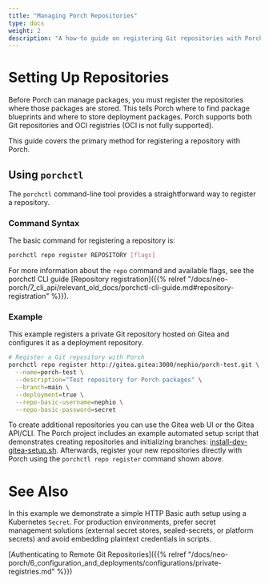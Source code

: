 ```yaml
---
title: "Managing Porch Repositories"
type: docs
weight: 2
description: "A how-to guide on registering Git repositories with Porch"
---
```


# Setting Up Repositories

Before Porch can manage packages, you must register the repositories where those packages are stored. This tells Porch where to find package blueprints and where to store deployment packages. Porch supports both Git repositories and OCI registries (OCI is not fully supported).

This guide covers the primary method for registering a repository with Porch.

## Using `porchctl`

The `porchctl` command-line tool provides a straightforward way to register a repository.

### Command Syntax

The basic command for registering a repository is:

```bash
porchctl repo register REPOSITORY [flags]
```

For more information about the `repo` command and available flags, see the porchctl CLI guide [Repository registration]({{% relref "/docs/neo-porch/7_cli_api/relevant_old_docs/porchctl-cli-guide.md#repository-registration" %}}).

### Example

This example registers a private Git repository hosted on Gitea and configures it as a deployment repository.

```bash
# Register a Git repository with Porch
porchctl repo register http://gitea.gitea:3000/nephio/porch-test.git \
  --name=porch-test \
  --description="Test repository for Porch packages" \
  --branch=main \
  --deployment=true \
  --repo-basic-username=nephio \
  --repo-basic-password=secret
```

To create additional repositories you can use the Gitea web UI or the Gitea API/CLI. The Porch project includes an example automated setup script that demonstrates creating repositories and initializing branches: [install-dev-gitea-setup.sh](https://github.com/nephio-project/porch/blob/main/scripts/install-dev-gitea-setup.sh#L82). Afterwards, register your new repositories directly with Porch using the `porchctl repo register` command shown above.

# See Also

In this example we demonstrate a simple HTTP Basic auth setup using a Kubernetes `Secret`. For production environments, prefer secret management solutions (external secret stores, sealed-secrets, or platform secrets) and avoid embedding plaintext credentials in scripts.

[Authenticating to Remote Git Repositories]({{% relref "/docs/neo-porch/6_configuration_and_deployments/configurations/private-registries.md" %}})
